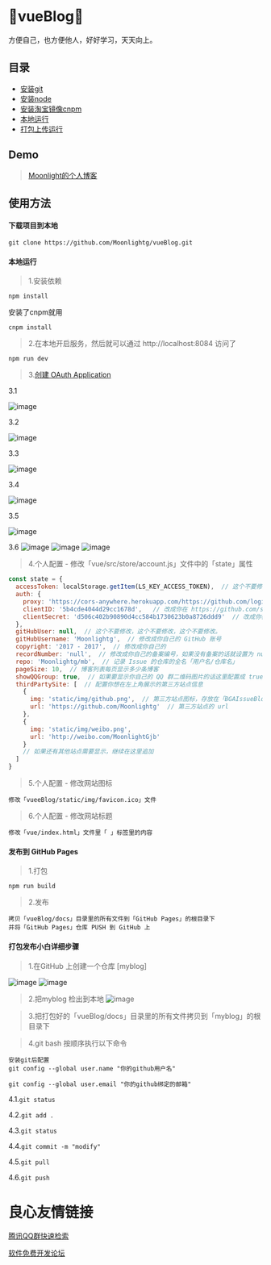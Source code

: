 :running:vueBlog:running:
============

方便自己，也方便他人，好好学习，天天向上。

## 目录

* [安装git](https://github.com/Moonlightg/mb/issues/15)
* [安装node](#安装node)
* [安装淘宝镜像cnpm](#安装淘宝镜像cnpm)
* [本地运行](#本地运行)
* [打包上传运行](#打包上传运行)

## Demo

> [Moonlight的个人博客](https://moonlightg.github.io/mb)

## 使用方法

#### 下载项目到本地
```
git clone https://github.com/Moonlightg/vueBlog.git
```
#### 本地运行

> 1.安装依赖

```
npm install
```
安装了cnpm就用
```
cnpm install
```

> 2.在本地开启服务，然后就可以通过 http://localhost:8084 访问了

```
npm run dev
```
> 3.[创建 OAuth Application](https://github.com/settings/applications/new)

3.1 

![image](https://user-images.githubusercontent.com/14285531/30852074-2d843fa0-a2dd-11e7-8fd2-7e701e171428.png)

3.2

![image](https://user-images.githubusercontent.com/14285531/30852109-49c09146-a2dd-11e7-9b9f-b2855a247fa1.png)

3.3

![image](https://user-images.githubusercontent.com/14285531/30852131-58457308-a2dd-11e7-90cd-f5b756c684d4.png)

3.4

![image](https://user-images.githubusercontent.com/14285531/30852226-a2559360-a2dd-11e7-9e88-4c786ca44f1b.png)

3.5

![image](https://user-images.githubusercontent.com/14285531/30852245-b5330cce-a2dd-11e7-9e09-9911b1ccfb47.png)

3.6
![image](https://user-images.githubusercontent.com/14285531/30853978-e34cab2e-a2e2-11e7-97c7-9d9d1dd89136.png)
![image](https://user-images.githubusercontent.com/14285531/30854002-f5c1564c-a2e2-11e7-94aa-60ae18ad8d3f.png)
![image](https://user-images.githubusercontent.com/14285531/30854020-03ad812c-a2e3-11e7-9b90-d2e37eec3715.png)



> 4.个人配置 - 修改「vue/src/store/account.js」文件中的「state」属性

```JavaScript
const state = {
  accessToken: localStorage.getItem(LS_KEY_ACCESS_TOKEN),  // 这个不要修改，这个不要修改，这个不要修改。当前登录用户的 GitHub AccessToken
  auth: {
    proxy: 'https://cors-anywhere.herokuapp.com/https://github.com/login/oauth/access_token', // 这个不要修改，这个不要修改，这个不要修改。
    clientID: '5b4cde4044d29cc1678d',   // 改成你在 https://github.com/settings/applications/new 新建的 OAuth application 的 Client ID
    clientSecret: 'd506c402b90890d4cc584b1730623b0a8726ddd9'  // 改成你在 https://github.com/settings/applications/new 新建的 OAuth application 的 Client Secret
  },
  gitHubUser: null,  // 这个不要修改，这个不要修改，这个不要修改。
  gitHubUsername: 'Moonlightg',  // 修改成你自己的 GitHub 账号
  copyright: '2017 - 2017',  // 修改成你自己的
  recordNumber: 'null',  // 修改成你自己的备案编号，如果没有备案的话就设置为 null
  repo: 'Moonlightg/mb',  // 记录 Issue 的仓库的全名「用户名/仓库名」
  pageSize: 10,  // 博客列表每页显示多少条博客
  showQQGroup: true,  // 如果要显示你自己的 QQ 群二维码图片的话这里配置成 true 并且替换「BGAIssueBlog-Web/static/img/qq-group.png」为你自己的 QQ 群二维码图片，否则配置成 false 即可
  thirdPartySite: [  // 配置你想在左上角展示的第三方站点信息
    {
      img: 'static/img/github.png',  // 第三方站点图标，存放在「BGAIssueBlog-Web/static/img」目录中
      url: 'https://github.com/Moonlightg'  // 第三方站点的 url
    },
    {
      img: 'static/img/weibo.png',
      url: 'http://weibo.com/MoonlightGjb'
    }
    // 如果还有其他站点需要显示，继续在这里追加
  ]
}
```
> 5.个人配置 - 修改网站图标

```
修改「vueeBlog/static/img/favicon.ico」文件
```
> 6.个人配置 - 修改网站标题

```
修改「vue/index.html」文件里「 」标签里的内容
```

#### 发布到 GitHub Pages

> 1.打包

```
npm run build
```
> 2.发布

```
拷贝「vueBlog/docs」目录里的所有文件到「GitHub Pages」的根目录下
并将「GitHub Pages」仓库 PUSH 到 GitHub 上
```
#### 打包发布小白详细步骤

> 1.在GitHub 上创建一个仓库 [myblog]

![image](https://user-images.githubusercontent.com/14285531/30853452-6beb12e2-a2e1-11e7-88f0-1c7266c8d699.png)
![image](https://user-images.githubusercontent.com/14285531/30853458-704ab360-a2e1-11e7-8360-112dab04e22e.png)

> 2.把myblog 检出到本地
![image](https://user-images.githubusercontent.com/14285531/30853462-73f4f7d2-a2e1-11e7-877e-28d301e769f7.png)

> 3.把打包好的「vueBlog/docs」目录里的所有文件拷贝到「myblog」的根目录下

> 4.git bash 按顺序执行以下命令
```
安装git后配置
git config --global user.name "你的github用户名"

git config --global user.email "你的github绑定的邮箱"
```

4.1.`git status`

4.2.`git add .`

4.3.`git status`

4.4.`git commit -m "modify"`

4.5.`git pull`

4.6.`git push`


 # 良心友情链接

[腾讯QQ群快速检索](http://u.720life.cn/s/8cf73f7c)

[软件免费开发论坛](http://u.720life.cn/s/bbb01dc0)